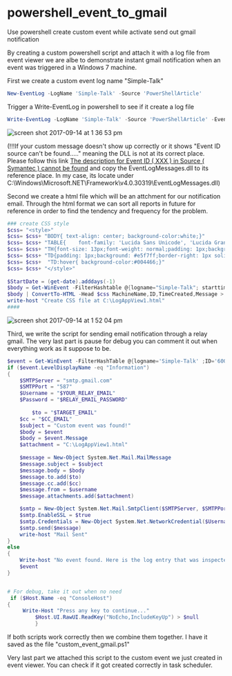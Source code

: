 # powershell_event_to_gmail
Use powershell create custom event while activate send out gmail notification

By creating a custom powershell script and attach it with a log file from event viewer we are albe to demonstrate instant gmail notification when an event was triggered in a Windows 7 machine.

First we create a custom event log name "Simple-Talk"

```powershell
New-EventLog -LogName 'Simple-Talk' -Source 'PowerShellArticle'
```

Trigger a Write-EventLog in powershell to see if it create a log file

```powershell
Write-EventLog -LogName 'Simple-Talk' -Source 'PowerShellArticle' -EventId 60000 -EntryType Information -Message 'test'
```

![screen shot 2017-09-14 at 1 36 53 pm](https://user-images.githubusercontent.com/5915590/30447486-eaf2e464-9951-11e7-869c-3fd3e5c63492.png)

(!!!If your custom message doesn't show up correctly or it shows "Event ID source can't be found....." meaning the DLL is not at its correct place. Please follow this link [The description for Event ID ( XXX ) in Source ( Symantec ) cannot be found](https://support.symantec.com/en_US/article.TECH99678.html) and copy the EventLogMessages.dll to its reference place. In my case, its locate under C:\Windows\Microsoft.NET\Framework\v4.0.30319\EventLogMessages.dll)

Second we create a html file which will be an attchment for our notification email. Through the html format we can sort all reports in future for reference in order to find the tendency and frequency for the problem.

```powershell
### create CSS style
$css= "<style>"
$css= $css+ "BODY{ text-align: center; background-color:white;}"
$css= $css+ "TABLE{    font-family: 'Lucida Sans Unicode', 'Lucida Grande', Sans-Serif;font-size: 12px;margin: 10px;width: 100%;text-align: center;border-collapse: collapse;border-top: 7px solid #004466;border-bottom: 7px solid #004466;}"
$css= $css+ "TH{font-size: 13px;font-weight: normal;padding: 1px;background: #cceeff;border-right: 1px solid #004466;border-left: 1px solid #004466;color: #004466;}"
$css= $css+ "TD{padding: 1px;background: #e5f7ff;border-right: 1px solid #004466;border-left: 1px solid #004466;color: #669;hover:black;}"
$css= $css+  "TD:hover{ background-color:#004466;}"
$css= $css+ "</style>" 
 
$StartDate = (get-date).adddays(-1) 
$body = Get-WinEvent -FilterHashtable @{logname="Simple-Talk"; starttime=$StartDate} -ErrorAction SilentlyContinue
$body | ConvertTo-HTML -Head $css MachineName,ID,TimeCreated,Message > C:\LogAppView1.html 
write-host "Create CSS file at C:\LogAppView1.html"
####
```

![screen shot 2017-09-14 at 1 52 04 pm](https://user-images.githubusercontent.com/5915590/30448269-f359d4da-9953-11e7-8477-5dbc870f7f71.png)

Third, we write the script for sending email notification through a relay gmail. The very last part is pause for debug you can comment it out when everything work as it suppose to be.

```powershell
$event = Get-WinEvent -FilterHashTable @{logname='Simple-Talk' ;ID='60000'} -MaxEvents 1 
if ($event.LevelDisplayName -eq "Information") 
{
	$SMTPServer = "smtp.gmail.com"
	$SMTPPort = "587" 
	$Username = "$YOUR_RELAY_EMAIL"
	$Password = "$RELAY_EMAIL_PASSWORD"
	
        $to = "$TARGET_EMAIL"                                                                                                                         
	$cc = "$CC_EMAIL"
	$subject = "Custom event was found!"                                                                                                                                 
	$body = $event
	$body = $event.Message
	$attachment = "C:\LogAppView1.html"            
  
	$message = New-Object System.Net.Mail.MailMessage                                                                                                                     
	$message.subject = $subject
	$message.body = $body                                                                                                                                      
	$message.to.add($to)
	$message.cc.add($cc)                                                                                                                                       
	$message.from = $username
	$message.attachments.add($attachment)   

	$smtp = New-Object System.Net.Mail.SmtpClient($SMTPServer, $SMTPPort);                                                                                     
	$smtp.EnableSSL = $true
	$smtp.Credentials = New-Object System.Net.NetworkCredential($Username, $Password);                                                                         
	$smtp.send($message)
	write-host "Mail Sent" 
}
else
{
    Write-host "No event found. Here is the log entry that was inspected:"
    $event
}


# For debug, take it out when no need                                                                                                     
 if ($Host.Name -eq "ConsoleHost")                                                                                                                               
{                                                                                
     Write-Host "Press any key to continue..."                                                                                                                   
         $Host.UI.RawUI.ReadKey("NoEcho,IncludeKeyUp") > $null                                                                                                       
         }      
```

If both scripts work correctly then we combine them together. I have it saved as the file "custom_event_gmail.ps1"

Very last part we attached this script to the custom event we just created in event viewer. You can check if it got created correctly in task scheduler.




```powershell

```
